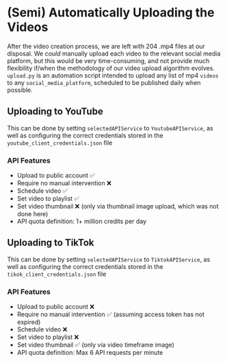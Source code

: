 # (Semi) Automatically Uploading the Videos

After the video creation process, we are left with 204 .mp4 files at our disposal. We *could* manually upload each video to the relevant social media platform, but this would be very time-consuming, and not provide much flexibility if/when the methodology of our video upload algorithm evolves. `upload.py` is an automation script intended to upload any list of mp4 `videos` to any `social_media_platform`, scheduled to be published daily when possible.

## Uploading to YouTube
This can be done by setting `selectedAPIService` to  `YoutubeAPIService`, as well as configuring the correct credentials stored in the `youtube_client_credentials.json` file 

### API Features
- Upload to public account ✅
- Require no manual intervention ❌
- Schedule video ✅
- Set video to playlist ✅
- Set video thumbnail ❌ (only via thumbnail image upload, which was not done here)
- API quota definition: 1+ million credits per day 

## Uploading to TikTok
This can be done by setting `selectedAPIService` to  `TiktokAPIService`, as well as configuring the correct credentials stored in the `tikok_client_credentials.json` file 

### API Features
- Upload to public account ❌
- Require no manual intervention ✅ (assuming access token has not expired)
- Schedule video ❌
- Set video to playlist ❌
- Set video thumbnail ✅ (only via video timeframe image)
- API quota definition: Max 6 API requests per minute
